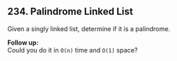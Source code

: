 
## 234. Palindrome Linked List

Given a singly linked list, determine if it is a palindrome.

**Follow up:** <br>
Could you do it in `O(n)` time and `O(1)` space?
